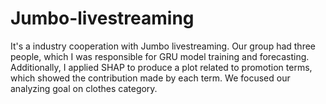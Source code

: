 # Jumbo-livestreaming
It's a industry cooperation with Jumbo livestreaming. Our group had three people, which I was responsible for GRU model training and forecasting. Additionally, I applied SHAP to produce a plot related to promotion terms, which showed the contribution made by each term. We focused our analyzing goal on clothes category.
